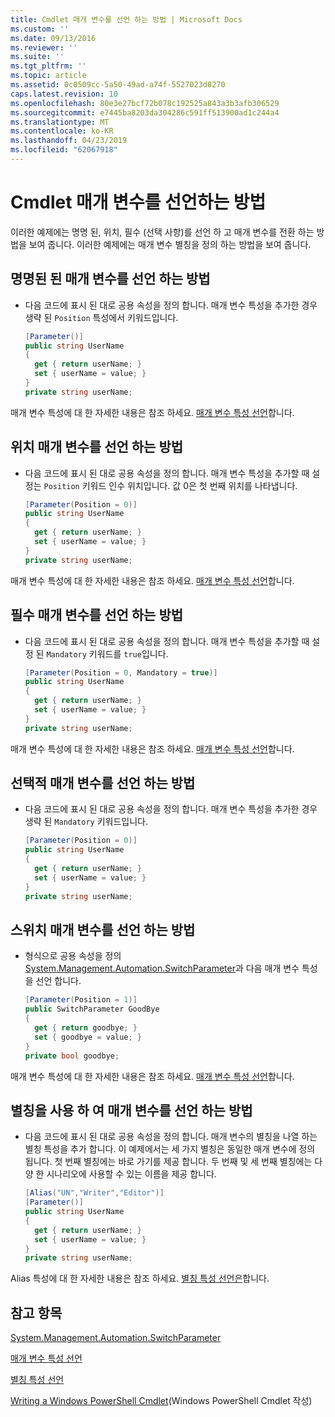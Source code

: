 ```yaml
---
title: Cmdlet 매개 변수를 선언 하는 방법 | Microsoft Docs
ms.custom: ''
ms.date: 09/13/2016
ms.reviewer: ''
ms.suite: ''
ms.tgt_pltfrm: ''
ms.topic: article
ms.assetid: 0c0509cc-5a50-49ad-a74f-5527023d0270
caps.latest.revision: 10
ms.openlocfilehash: 80e3e27bcf72b078c192525a843a3b3afb306529
ms.sourcegitcommit: e7445ba8203da304286c591ff513900ad1c244a4
ms.translationtype: MT
ms.contentlocale: ko-KR
ms.lasthandoff: 04/23/2019
ms.locfileid: "62067918"
---
```

# <a name="how-to-declare-cmdlet-parameters"></a>Cmdlet 매개 변수를 선언하는 방법

이러한 예제에는 명명 된, 위치, 필수 (선택 사항)를 선언 하 고 매개 변수를 전환 하는 방법을 보여 줍니다. 이러한 예제에는 매개 변수 별칭을 정의 하는 방법을 보여 줍니다.

## <a name="how-to-declare-a-named-parameter"></a>명명된 된 매개 변수를 선언 하는 방법

- 다음 코드에 표시 된 대로 공용 속성을 정의 합니다. 매개 변수 특성을 추가한 경우 생략 된 `Position` 특성에서 키워드입니다.

    ```csharp
    [Parameter()]
    public string UserName
    {
      get { return userName; }
      set { userName = value; }
    }
    private string userName;
    ```

매개 변수 특성에 대 한 자세한 내용은 참조 하세요. [매개 변수 특성 선언](./parameter-attribute-declaration.md)합니다.

## <a name="how-to-declare-a-positional-parameter"></a>위치 매개 변수를 선언 하는 방법

- 다음 코드에 표시 된 대로 공용 속성을 정의 합니다. 매개 변수 특성을 추가할 때 설정는 `Position` 키워드 인수 위치입니다. 값 0은 첫 번째 위치를 나타냅니다.

    ```csharp
    [Parameter(Position = 0)]
    public string UserName
    {
      get { return userName; }
      set { userName = value; }
    }
    private string userName;
    ```

매개 변수 특성에 대 한 자세한 내용은 참조 하세요. [매개 변수 특성 선언](./parameter-attribute-declaration.md)합니다.

## <a name="how-to-declare-a-mandatory-parameter"></a>필수 매개 변수를 선언 하는 방법

- 다음 코드에 표시 된 대로 공용 속성을 정의 합니다. 매개 변수 특성을 추가할 때 설정 된 `Mandatory` 키워드를 `true`입니다.

    ```csharp
    [Parameter(Position = 0, Mandatory = true)]
    public string UserName
    {
      get { return userName; }
      set { userName = value; }
    }
    private string userName;
    ```

매개 변수 특성에 대 한 자세한 내용은 참조 하세요. [매개 변수 특성 선언](./parameter-attribute-declaration.md)합니다.

## <a name="how-to-declare-an-optional-parameter"></a>선택적 매개 변수를 선언 하는 방법

- 다음 코드에 표시 된 대로 공용 속성을 정의 합니다. 매개 변수 특성을 추가한 경우 생략 된 `Mandatory` 키워드입니다.

    ```csharp
    [Parameter(Position = 0)]
    public string UserName
    {
      get { return userName; }
      set { userName = value; }
    }
    private string userName;
    ```

## <a name="how-to-declare-a-switch-parameter"></a>스위치 매개 변수를 선언 하는 방법

- 형식으로 공용 속성을 정의 [System.Management.Automation.SwitchParameter](/dotnet/api/System.Management.Automation.SwitchParameter)과 다음 매개 변수 특성을 선언 합니다.

    ```csharp
    [Parameter(Position = 1)]
    public SwitchParameter GoodBye
    {
      get { return goodbye; }
      set { goodbye = value; }
    }
    private bool goodbye;
    ```

매개 변수 특성에 대 한 자세한 내용은 참조 하세요. [매개 변수 특성 선언](./parameter-attribute-declaration.md)합니다.

## <a name="how-to-declare-a-parameter-with-aliases"></a>별칭을 사용 하 여 매개 변수를 선언 하는 방법

- 다음 코드에 표시 된 대로 공용 속성을 정의 합니다. 매개 변수의 별칭을 나열 하는 별칭 특성을 추가 합니다. 이 예제에서는 세 가지 별칭은 동일한 매개 변수에 정의 됩니다. 첫 번째 별칭에는 바로 가기를 제공 합니다. 두 번째 및 세 번째 별칭에는 다양 한 시나리오에 사용할 수 있는 이름을 제공 합니다.

    ```csharp
    [Alias("UN","Writer","Editor")]
    [Parameter()]
    public string UserName
    {
      get { return userName; }
      set { userName = value; }
    }
    private string userName;
    ```

Alias 특성에 대 한 자세한 내용은 참조 하세요. [별칭 특성 선언은](./alias-attribute-declaration.md)합니다.

## <a name="see-also"></a>참고 항목

[System.Management.Automation.SwitchParameter](/dotnet/api/System.Management.Automation.SwitchParameter)

[매개 변수 특성 선언](./parameter-attribute-declaration.md)

[별칭 특성 선언](./alias-attribute-declaration.md)

[Writing a Windows PowerShell Cmdlet](./writing-a-windows-powershell-cmdlet.md)(Windows PowerShell Cmdlet 작성)
